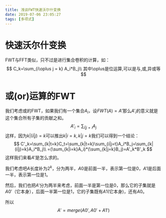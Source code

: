 ```yaml
---
title: 浅谈FWT快速沃尔什变换
date: 2019-07-06 23:05:27
tags: [多项式]
---
```


# 快速沃尔什变换

FWT与FFT类似，只不过是进行集合卷积的计算，如：
$$
C_k=\sum_{i\oplus j = k} A_i*B_j\\
其中\oplus是位运算,可以是与,或,异或等
$$
<!--more-->

# 或(or)运算的FWT

我们考虑或的FWT，如果我们有一个集合$A_i$，设$FWT(A)=A'$那么$A'_i$的意义就是这个集合所有子集的贡献之和。
$$
A'_i=\sum_{i|j=i}A_j
$$
这样，因为$k|(i|j)=k$可以推出$k|i=k,k|j=k$我们可以得到一个结论：
$$
C'_k=\sum_{k|t=k}C_t=\sum_{k|t=k}\sum_{i|j=t}A_i*B_j=\sum_{k|(i|j)=k}A_i*B_j\\
=(\sum_{k|i=k}A_i)*(\sum_{k|j=k}B_j)=A'_k*B'_k
$$
这样我们来看$A'$是怎么求的。

我们考虑吧$A$长度补为$2^k$，分为两半，$A0$是前面一半，表示第一位是0，$A1$是后面一半，表示第一位是1。

然后，我们也把$A'$分为两半来考虑，前面一半是第一位是0，那么它的子集就是$A0'$（它本身），后面一半第一位是1，它的子集既有$A1$(它本身)，还有$A0$。

所以
$$
A'=merge(A0',A0'+A1')
$$
